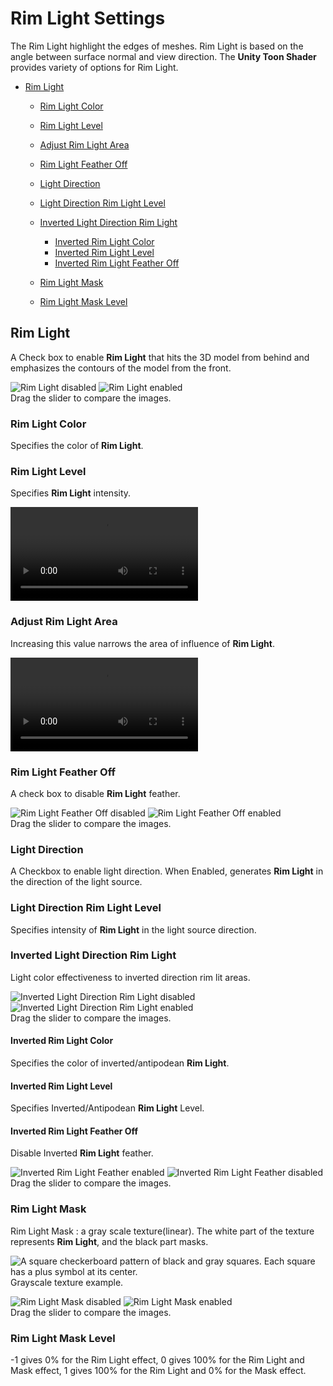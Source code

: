 # Rim Light Settings

The Rim Light  highlight the edges of meshes. Rim Light is based on the angle between surface normal and view direction. The **Unity Toon Shader** provides variety of options for Rim Light.

* [Rim Light](#rim-light)
  * [Rim Light Color](#rim-light-color)
  * [Rim Light Level](#rim-light-level)
  * [Adjust Rim Light Area](#adjust-rim-light-area)
  * [Rim Light Feather Off](#rim-light-feather-off)
  * [Light Direction](#light-direction)
  * [Light Direction Rim Light Level](#light-direction-rim-light-level)
  * [Inverted Light Direction Rim Light](#inverted-light-direction-rim-light)
    * [Inverted Rim Light Color](#inverted-light-direction-rim-light)
    * [Inverted Rim Light Level](#inverted-rim-light-level)
    * [Inverted Rim Light Feather Off](#inverted-rim-light-level)

  * [Rim Light Mask](#rim-light-mask)
  * [Rim Light Mask Level](#rim-light-mask-level)

## Rim Light
A Check box to enable **Rim Light** that hits the 3D model from behind and emphasizes the contours of the model from the front.

<canvas class="image-comparison" role="img" aria-label="A toon-shaded sphere in a room textured with graphs. The sphere has green and purple bands of color, and specular highlights. With Rim Light enabled, the sphere is bright at the edge.">
    <img src="images/RimLightOff.png" title="Rim Light disabled">
    <img src="images/RimLightOn.png" title="Rim Light enabled">
</canvas>
<br />
Drag the slider to compare the images.

### Rim Light Color
Specifies the color of **Rim Light**.

### Rim Light Level
Specifies **Rim Light** intensity.

<video title="The same sphere. The intensity of the bright edge grows and shrinks, affecting almost the whole sphere." src="images/RimLightLevel.mp4" width="auto" height="auto" autoplay="true" loop="true" controls></video>
<br>

### Adjust Rim Light Area
Increasing this value narrows the area of influence of **Rim Light**.

<video title="The same sphere. The bright light appears at the edge, then the sphere becomes lighter as a whole." src="images/AdjustRimLightArea.mp4" width="auto" height="auto" autoplay="true" loop="true" controls></video>
<br>

### Rim Light Feather Off
A check box to disable **Rim Light** feather.

<canvas class="image-comparison" role="img" aria-label="A toon-shaded sphere in a room textured with graphs. With Rim Light Feather disabled, the bright edge appears thicker and sharper.">
    <img src="images/RimLightFeatherOn.png" title="Rim Light Feather Off disabled">
    <img src="images/RimLightFeatherOff.png" title="Rim Light Feather Off enabled">
</canvas>
<br />
Drag the slider to compare the images.

### Light Direction
A Checkbox to enable light direction. When Enabled, generates **Rim Light** in the direction of the light source.

### Light Direction Rim Light Level
Specifies intensity of **Rim Light** in the light source direction.

### Inverted Light Direction Rim Light
Light color effectiveness to inverted direction rim lit areas.

<canvas class="image-comparison" role="img" aria-label="A toon-shaded sphere in a room textured with graphs. With Inverted Light Direction Rim Light disabled, the sphere has bright edges on both sides.">
    <img src="images/InversedLightDirectionRimLightOff.png" title="Inverted Light Direction Rim Light disabled">
    <img src="images/InversedLightDirectionRimLightOn.png" title="Inverted Light Direction Rim Light enabled">
</canvas>
<br />
Drag the slider to compare the images.


#### Inverted Rim Light Color
Specifies the color of inverted/antipodean **Rim Light**.


#### Inverted Rim Light Level
Specifies Inverted/Antipodean **Rim Light** Level.


#### Inverted Rim Light Feather Off
Disable Inverted **Rim Light** feather.

<canvas class="image-comparison" role="img" aria-label="A toon-shaded sphere in a room textured with graphs. With Inverted Rim Light Feather disabled, the sphere has a thick ring of red, orange and purple.">
    <img src="images/InversedRimLightFeathterOff.png" title="Inverted Rim Light Feather enabled">
    <img src="images/InversedRimLightFeathterOn.png" title="Inverted Rim Light Feather disabled">
</canvas>
<br />
Drag the slider to compare the images.

### Rim Light Mask
Rim Light Mask : a gray scale texture(linear). The white part of the texture represents **Rim Light**, and the black part masks.
 
![A square checkerboard pattern of black and gray squares. Each square has a plus symbol at its center.](images/UVCheckGrid.png)<br/>
Grayscale texture example.


<canvas class="image-comparison" role="img" aria-label="A toon-shaded sphere in a room textured with graphs. With Rim Light Mask enabled, the edge of the sphere reflects the room.">
    <img src="images/RimLightMaskOff.png" title="Rim Light Mask disabled">
    <img src="images/RimLightMaskOn.png" title="Rim Light Mask enabled">
</canvas>
<br />
Drag the slider to compare the images.


### Rim Light Mask Level
-1 gives 0% for the Rim Light effect, 0 gives 100% for the Rim Light and Mask effect, 1 gives 100% for the Rim Light and 0% for the Mask effect.
